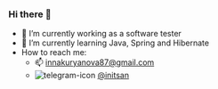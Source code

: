 ### Hi there 👋

<!--
**initsan/initsan** is a ✨ _special_ ✨ repository because its `README.md` (this file) appears on your GitHub profile.

Here are some ideas to get you started:

- 🔭 I’m currently working on ...
- 🌱 I’m currently learning ...
- 👯 I’m looking to collaborate on ...
- 🤔 I’m looking for help with ...
- 💬 Ask me about ...
- 📫 How to reach me: ...    
- 😄 Pronouns: ...
- ⚡ Fun fact: ...
-->
- 🔭 I’m currently working as a software tester
- 🌱 I’m currently learning Java, Spring and Hibernate
- How to reach me:
    - 📫 innakuryanova87@gmail.com
    - ![telegram-icon](https://user-images.githubusercontent.com/61656890/127781576-33524f55-2ba4-40c5-9cfa-b72ad7cb6b5a.png) [@initsan](https://t.me/initsan)

